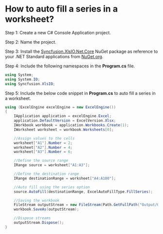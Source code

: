# How to auto fill a series in a worksheet?

Step 1: Create a new C# Console Application project.

Step 2: Name the project.

Step 3: Install the [Syncfusion.XlsIO.Net.Core](https://www.nuget.org/packages/Syncfusion.XlsIO.Net.Core) NuGet package as reference to your .NET Standard applications from [NuGet.org](https://www.nuget.org).

Step 4: Include the following namespaces in the **Program.cs** file.

```csharp
using System;
using System.IO;
using Syncfusion.XlsIO;
```

Step 5: Include the below code snippet in **Program.cs**  to auto fill a series in a worksheet.

```csharp
using (ExcelEngine excelEngine = new ExcelEngine())
{
    IApplication application = excelEngine.Excel;
    application.DefaultVersion = ExcelVersion.Xlsx;
    IWorkbook workbook = application.Workbooks.Create(1);
    IWorksheet worksheet = workbook.Worksheets[0];

    //Assign values to the cells
    worksheet["A1"].Number = 2;
    worksheet["A2"].Number = 4;
    worksheet["A3"].Number = 6;

    //Define the source range
    IRange source = worksheet["A1:A3"];

    //Define the destination range
    IRange destinationRange = worksheet["A4:A100"];

    //Auto fill using the series option
    source.AutoFill(destinationRange, ExcelAutoFillType.FillSeries);

    //Saving the workbook 
    FileStream outputStream = new FileStream(Path.GetFullPath("Output/Output.xlsx"), FileMode.Create, FileAccess.Write);
    workbook.SaveAs(outputStream);

    //Dispose streams
    outputStream.Dispose();
}
```